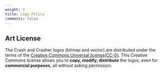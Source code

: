 ```yaml
---
weight: 3
title: Logo Policy
comments: false
---
```


## Art License

The Crash and Crasher logos (bitmap and vector) are distributed under
the terms of the 
[Creative Commons Universal license(CC-0)](https://creativecommons.org/publicdomain/zero/1.0/).
This Creative Commons license allows you to **copy, modify, distribute** the logos,
even for **commercial purposes**, all without asking permission.